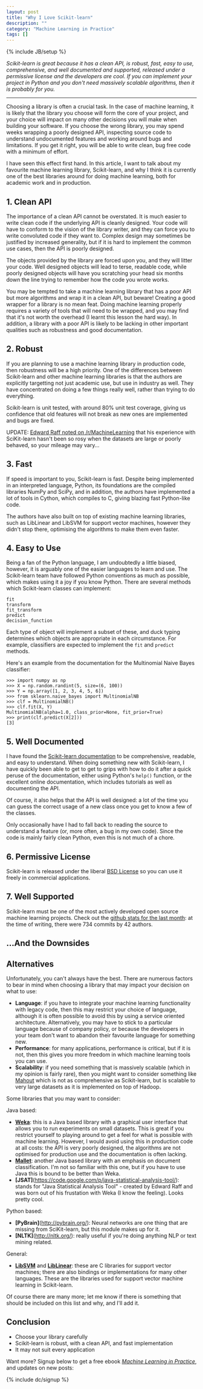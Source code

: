 ```yaml
---
layout: post
title: "Why I Love Scikit-learn"
description: ""
category: "Machine Learning in Practice"
tags: []
---
```

{% include JB/setup %}

_Scikit-learn is great because it has a clean API, is robust, fast,
easy to use, comprehensive, and well documented and supported,
released under a permissive license and the developers are cool. If
you can implement your project in Python and you don't need massively
scalable algorithms, then it is probably for you._

---------------------------------------------------

Choosing a library is often a crucial task. In the case of machine
learning, it is likely that the library you choose will form the core
of your project, and your choice will impact on many other decisions
you will make when building your software. If you choose the wrong
library, you may spend weeks wrapping a poorly designed API,
inspecting source code to understand undocumented features and working
around bugs and limitations. If you get it right, you will be able to
write clean, bug free code with a minimum of effort.

I have seen this effect first hand. In this article, I want to talk
about my favourite machine learning library, Scikit-learn, and why I
think it is currently one of the best libraries around for doing
machine learning, both for academic work and in production.

<!-- Scikit-learn is a python library -->

## 1. Clean API

The importance of a clean API cannot be overstated. It is much easier
to write clean code if the underlying API is cleanly designed. Your
code will have to conform to the vision of the library writer, and
they can force you to write convoluted code if they want to. Complex
design may sometimes be justified by increased generality, but if it
is hard to implement the common use cases, then the API is poorly
designed.

The objects provided by the library are forced upon you, and they will
litter your code. Well designed objects will lead to terse, readable
code, while poorly designed objects will have you scratching your head
six months down the line trying to remember how the code you wrote
works.

You may be tempted to take a machine learning library that has a poor
API but more algorithms and wrap it in a clean API, but beware!
Creating a good wrapper for a library is no mean feat. Doing machine
learning properly requires a variety of tools that will need to be
wrapped, and you may find that it's not worth the overhead (I learnt
this lesson the hard way). In addition, a library with a poor API is
likely to be lacking in other important qualities such as robustness
and good documentation.

## 2. Robust

If you are planning to use a machine learning library in production
code, then robustness will be a high priority. One of the differences
between Scikit-learn and other machine learning libraries is that the
authors are explicitly targetting not just academic use, but use in
industry as well. They have concentrated on doing a few things really
well, rather than trying to do everything.

Scikit-learn is unit tested, with around 80% unit test coverage,
giving us confidence that old features will not break as new ones are
implemented and bugs are fixed.

UPDATE: [Edward Raff noted on
/r/MachineLearning](http://www.reddit.com/r/MachineLearning/comments/1mq8fb/why_i_love_scikitlearn/)
that his experience with SciKit-learn hasn't been so rosy when the
datasets are large or poorly behaved, so your mileage may vary...

<!-- In my experience, upgrading -->
<!-- Scikit-learn has occasionally broken my code -->

## 3. Fast

If speed is important to you, Scikit-learn is fast. Despite being
implemented in an interpreted language, Python, its foundations are
the compiled libraries NumPy and SciPy, and in addition, the authors
have implemented a lot of tools in Cython, which compiles to C,
giving blazing fast Python-like code.

The authors have also built on top of existing machine learning
libraries, such as LibLinear and LibSVM for support vector machines,
however they didn't stop there, optimising the algorithms to make them
even faster.

## 4. Easy to Use

Being a fan of the Python language, I am undoubtedly a little biased,
however, it is arguably one of the easier languages to learn and
use. The Scikit-learn team have followed Python conventions as much as
possible, which makes using it a joy if you know Python. There are
several methods which Scikit-learn classes can implement:

    fit
	transform
	fit_transform
	predict
	decision_function

Each type of object will implement a subset of these, and duck typing
determines which objects are appropriate in each circumstance. For
example, classifiers are expected to implement the `fit` and `predict`
methods. 

Here's an example from the documentation for the Multinomial Naive
Bayes classifier:

    >>> import numpy as np
    >>> X = np.random.randint(5, size=(6, 100))
    >>> Y = np.array([1, 2, 3, 4, 5, 6])
    >>> from sklearn.naive_bayes import MultinomialNB
    >>> clf = MultinomialNB()
    >>> clf.fit(X, Y)
    MultinomialNB(alpha=1.0, class_prior=None, fit_prior=True)
    >>> print(clf.predict(X[2]))
	[3]

<!-- ## 4. Comprehensive -->

<!-- Machine learning requires a variety of tools for different situations -->
<!-- and purposes, for example, feature extraction, feature selection, -->
<!-- dimensionality reduction, classification and clustering. Scikit-learn -->
<!-- provides most of these tools, while remaining strictly a -->
<!-- general-purpose machine learning library. -->

## 5. Well Documented

I have found the
[Scikit-learn documentation](http://scikit-learn.org/stable/documentation.html)
to be comprehensive, readable, and easy to understand. When doing
something new with Scikit-learn, I have quickly been able to get to
get to grips with how to do it after a quick peruse of the
documentation, either using Python's `help()` function, or the
excellent online documentation, which includes tutorials as well as
documenting the API.

Of course, it also helps that the API is well designed: a lot of the
time you can guess the correct usage of a new class once you get to
know a few of the classes.

Only occasionally have I had to fall back to reading the source to
understand a feature (or, more often, a bug in my own code). Since the
code is mainly fairly clean Python, even this is not much of a chore.

## 6. Permissive License

Scikit-learn is released under the liberal
[BSD License](http://opensource.org/licenses/BSD-3-Clause) so you can
use it freely in commercial applications.

## 7. Well Supported

Scikit-learn must be one of the most actively developed open source
machine learning projects. Check out the
[github stats for the last month](https://github.com/scikit-learn/scikit-learn/pulse/monthly):
at the time of writing, there were 734 commits by 42 authors.

## ...And the Downsides



## Alternatives


Unfortunately, you can't always have the best. There are numerous
factors to bear in mind when choosing a library that may impact your
decision on what to use:

 - __Language__: if you have to integrate your machine learning
   functionality with legacy code, then this may restrict your choice
   of language, although it is often possible to avoid this by using a
   service oriented architecture. Alternatively, you may have to stick
   to a particular language because of company policy, or because
   the developers in your team don't want to abandon their favourite
   language for something new.
 - __Performance__: for many applications, performance is critical, but
   if it is not, then this gives you more freedom in which machine
   learning tools you can use.
 - __Scalability__: if you need something that is massively scalable
   (which in my opinion is fairly rare), then you might want to
   consider something like [Mahout](http://mahout.apache.org/) which
   is not as comprehensive as Scikit-learn, but is scalable to very
   large datasets as it is implemented on top of Hadoop.

Some libraries that you may want to consider:

Java based:
 - __[Weka](http://www.cs.waikato.ac.nz/ml/weka/)__: this is a Java
   based library with a graphical user interface that allows you to
   run experiments on small datasets. This is great if you restrict
   yourself to playing around to get a feel for what is possible with
   machine learning. However, I would avoid using this in production
   code at all costs: the API is very poorly designed, the algorithms
   are not optimised for production use and the documentation is often
   lacking.
 - __[Mallet](http://mallet.cs.umass.edu/)__: another Java based library
   with an emphasis on document classification. I'm not so familiar
   with this one, but if you have to use Java this is bound to be
   better than Weka.
 -  __[JSAT]__(https://code.google.com/p/java-statistical-analysis-tool/):
   stands for "Java Statistical Analysis Tool" - created by Edward
   Raff and was born out of his frustation with Weka (I know the
   feeling). Looks pretty cool.

Python based:
 - __[PyBrain]__(http://pybrain.org/): Neural networks are one thing
   that are missing from SciKit-learn, but this module makes up for
   it.
 - __[NLTK]__(http://nltk.org/): really useful if you're doing
   anything NLP or text mining related.

General:
 - [__LibSVM__](http://www.csie.ntu.edu.tw/~cjlin/libsvm/) and
   [__LibLinear__](http://www.csie.ntu.edu.tw/~cjlin/liblinear/):
   these are C libraries for support vector machines; there are also
   bindings or implementations for many other languages. These are the
   libraries used for support vector machine learning in Scikit-learn.


Of course there are many more; let me know if there is something that
should be included on this list and why, and I'll add it.

## Conclusion

 - Choose your library carefully
 - Scikit-learn is robust, with a clean API, and fast implementation
 - It may not suit every application

Want more? Signup below to get a free ebook
_[Machine Learning in Practice](/machine-learning-practice.html)_, and
updates on new posts:

{% include dc/signup %}

<!-- I have seen the detrimental effect -->
<!-- of choosing a bad library when we chose to use Weka for an early -->
<!-- project on sentiment analysis. At the time, it was probably the most -->
<!-- comprehensive machine learning library available, however the API it -->
<!-- provided was terrible. We ended up writing our own data format and -->
<!-- converting to -->
